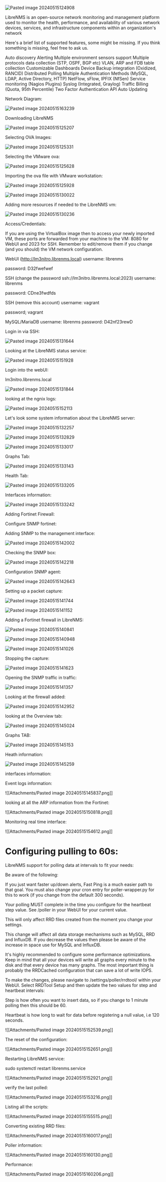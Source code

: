 

![Pasted image 20240515124908](https://github.com/lm3nitro/Projects/assets/55665256/239da2d4-1d5a-4920-90af-17c6acf92a3e)


LibreNMS is an open-source network monitoring and management platform used to monitor the health, performance, and availability of various network devices, services, and infrastructure components within an organization's network

Here's a brief list of supported features, some might be missing. If you think something is missing, feel free to ask us.

Auto discovery
Alerting
Multiple environment sensors support
Multiple protocols data collection (STP, OSPF, BGP etc)
VLAN, ARP and FDB table collection
Customizable Dashboards
Device Backup integration (Oxidized, RANCID)
Distributed Polling
Multiple Authentication Methods (MySQL, LDAP, Active Directory, HTTP)
NetFlow, sFlow, IPFIX (NfSen)
Service monitoring (Nagios Plugins)
Syslog (Integrated, Graylog)
Traffic Billing (Quota, 95th Percentile)
Two Factor Authentication
API
Auto Updating



Network Diagram:

![Pasted image 20240515163239](https://github.com/lm3nitro/Projects/assets/55665256/f7d28476-0aa1-47d4-9055-bbebbb3afe20)


Downloading LibreNMS

![Pasted image 20240515125207](https://github.com/lm3nitro/Projects/assets/55665256/a2313ac2-d67e-49e6-981e-33b6dbaaf71d)


Selecting OVA Images:


![Pasted image 20240515125331](https://github.com/lm3nitro/Projects/assets/55665256/3d369bc5-45fe-4923-bd69-cc4bc2decbf5)


Selecting the VMware ova:

![Pasted image 20240515125628](https://github.com/lm3nitro/Projects/assets/55665256/abed0708-629c-45cf-aaee-5d7d72f08a00)


Importing the ova file with VMware workstation:

![Pasted image 20240515125928](https://github.com/lm3nitro/Projects/assets/55665256/b5da1078-0293-4731-8d62-a922a338b2ba)


![Pasted image 20240515130022](https://github.com/lm3nitro/Projects/assets/55665256/4447c319-aae0-4447-8457-8bf3fa747b6c)

Adding more resources if needed to the LibreNMS vm:


![Pasted image 20240515130236](https://github.com/lm3nitro/Projects/assets/55665256/d0c7dddc-ec6c-4c92-b2ec-82acc0d6ddd1)

Access/Credentials:


If you are using the VirtualBox image then to access your newly imported VM, these ports are forwarded from your machine to the VM: 8080 for WebUI and 2023 for SSH. Remember to edit/remove them if you change (and you should) the VM network configuration.

WebUI (http://lm3nitro.librenms.local)
username: librenms

password: D32fwefwef

SSH (change the password ssh://lm3nitro.librenms.local:2023)
username: librenms

password: CDne3fwdfds

SSH (remove this account)
username: vagrant

password; vagrant

MySQL/MariaDB
username: librenms
password: D42nf23rewD


Login in via SSH:

![Pasted image 20240515131644](https://github.com/lm3nitro/Projects/assets/55665256/838339ed-98f2-4485-8bbe-605254004953)


Looking at the LibreNMS  status service:

![Pasted image 20240515151928](https://github.com/lm3nitro/Projects/assets/55665256/8a3b8112-580b-44a9-8ef8-140b9cf7adb6)


Login into the webUI:



lm3nitro.librenms.local

![Pasted image 20240515131844](https://github.com/lm3nitro/Projects/assets/55665256/49e00601-c53f-4688-98e8-c8a4f6fb78bf)



looking at the ngnix logs:

![Pasted image 20240515152113](https://github.com/lm3nitro/Projects/assets/55665256/4731dd9c-1878-4ee2-ad8e-c2828e2a72b9)


Let's look some system  information about the LibreNMS server:

![Pasted image 20240515132257](https://github.com/lm3nitro/Projects/assets/55665256/1cb0bf2d-a702-4742-aa27-03168dc7e9cd)


![Pasted image 20240515132829](https://github.com/lm3nitro/Projects/assets/55665256/be74e20e-3a81-4117-9ffb-9cce97db7ccd)


![Pasted image 20240515133017](https://github.com/lm3nitro/Projects/assets/55665256/b61d079c-ddee-4c31-badd-0059e2ef22e5)




Graphs Tab:


![Pasted image 20240515133143](https://github.com/lm3nitro/Projects/assets/55665256/0c8fc4be-2c42-4bbf-be69-d68dd01bff52)



Health Tab:


![Pasted image 20240515133205](https://github.com/lm3nitro/Projects/assets/55665256/e434893d-9955-41af-b1e2-a93c11d49fbe)


Interfaces information:

![Pasted image 20240515133242](https://github.com/lm3nitro/Projects/assets/55665256/f881f272-b33a-43ff-b5c6-cdc1e017cdb6)


Adding Fortinet Firewall:



Configure SNMP fortinet:

Adding SNMP to the management  interface:

![Pasted image 20240515142002](https://github.com/lm3nitro/Projects/assets/55665256/9f6d2fa2-9d67-419a-ad49-38dc7c15b55f)


Checking the SNMP box:


![Pasted image 20240515142218](https://github.com/lm3nitro/Projects/assets/55665256/33d84a05-e790-4e01-a6ac-f11dce0d7d4c)


Configuration SNMP agent:

![Pasted image 20240515142643](https://github.com/lm3nitro/Projects/assets/55665256/3e6d1f92-9808-4cb9-b959-9e4a49edfc77)




Setting up a packet capture:



![Pasted image 20240515141744](https://github.com/lm3nitro/Projects/assets/55665256/f632b758-0d4d-4bff-9029-6b6a3042f1a2)


![Pasted image 20240515141152](https://github.com/lm3nitro/Projects/assets/55665256/19843376-3968-4ff5-99e8-678e87c336ea)


 

Adding a Fortinet firewall in LibreNMS:


![Pasted image 20240515140841](https://github.com/lm3nitro/Projects/assets/55665256/739c3f3a-40af-4060-8293-a2c4dd6b2c38)


![Pasted image 20240515140948](https://github.com/lm3nitro/Projects/assets/55665256/b7a59f8d-c7ac-4500-b987-910704aaa643)


![Pasted image 20240515141026](https://github.com/lm3nitro/Projects/assets/55665256/b20fd542-45d0-4a3a-9890-9eab339e0f19)




Stopping the capture:


![Pasted image 20240515141623](https://github.com/lm3nitro/Projects/assets/55665256/cee7c5d0-406a-4827-bcd5-5f432be6a38b)




Opening the SNMP traffic in traffic:

![Pasted image 20240515141357](https://github.com/lm3nitro/Projects/assets/55665256/a274d505-ba87-4428-8552-687f6546f19f)



Looking at the firewall added:



![Pasted image 20240515142952](https://github.com/lm3nitro/Projects/assets/55665256/d8b48a0c-76e3-4653-a42b-17ca8f536754)



looking at the Overview tab:

![Pasted image 20240515145024](https://github.com/lm3nitro/Projects/assets/55665256/5194f601-3d5b-4101-bdf3-28fc17e3cc1b)



Graphs TAB:


![Pasted image 20240515145153](https://github.com/lm3nitro/Projects/assets/55665256/cb87adbf-2c06-44cc-b2c0-d54e65add53c)


Heath information:


![Pasted image 20240515145259](https://github.com/lm3nitro/Projects/assets/55665256/7b17c465-aaa0-472e-9f83-45f14ae1ac1b)



interfaces information:   


Event logs information:

![[Attachments/Pasted image 20240515145837.png]]

looking at all the ARP information from the Fortinet:



![[Attachments/Pasted image 20240515150818.png]]



Monitoring real time interface:

![[Attachments/Pasted image 20240515154612.png]]




# Configuring pulling to 60s:



LibreNMS support for polling data at intervals to fit your needs:

Be aware of the following:

If you just want faster up/down alerts, Fast Ping is a much easier path to that goal. You must also change your cron entry for poller-wrapper.py for this to work (if you change from the default 300 seconds).

Your polling MUST complete in the time you configure for the heartbeat step value. See /poller in your WebUI for your current value.

This will only affect RRD files created from the moment you change your settings.

This change will affect all data storage mechanisms such as MySQL, RRD and InfluxDB. If you decrease the values then please be aware of the increase in space use for MySQL and InfluxDB.

It's highly recommended to configure some performance optimizations. Keep in mind that all your devices will write all graphs every minute to the disk and that every device has many graphs. The most important thing is probably the RRDCached configuration that can save a lot of write IOPS.

To make the changes, please navigate to /settings/poller/rrdtool/ within your WebUI. Select RRDTool Setup and then update the two values for step and heartbeat intervals:


Step is how often you want to insert data, so if you change to 1 minute polling then this should be 60.

Heartbeat is how long to wait for data before registering a null value, i.e 120 seconds.




![[Attachments/Pasted image 20240515152539.png]]

The reset of the configuration:


![[Attachments/Pasted image 20240515152651.png]]



Restarting LibreNMS service:

sudo systemctl restart librenms.service


![[Attachments/Pasted image 20240515152921.png]]

verify the last polled:

![[Attachments/Pasted image 20240515153216.png]]


Listing all the scripts:



![[Attachments/Pasted image 20240515155515.png]]

Converting existing RRD files:

![[Attachments/Pasted image 20240515160017.png]]


Poller information:

![[Attachments/Pasted image 20240515160130.png]]

Performance:


![[Attachments/Pasted image 20240515160206.png]]


